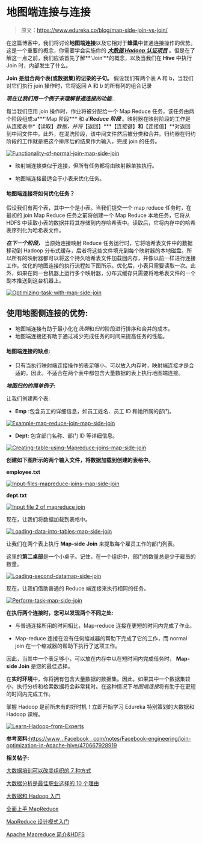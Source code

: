 # 地图端连接与连接

> 原文：<https://www.edureka.co/blog/map-side-join-vs-join/>

在这篇博客中，我们将讨论**地图端连接**以及它相对于**蜂巢**中普通连接操作的优势。这是一个重要的概念，你需要学会实施你的 ***[大数据 Hadoop 认证项目](https://www.edureka.co/big-data-and-hadoop#projects)*** 。但是在了解这一点之前，我们应该首先了解**‘Join’**的概念，以及当我们在 **Hive** 中执行 Join 时，内部发生了什么。

**Join** **是组合两个表(或数据集)的记录的子句。** 假设我们有两个表 A 和 b，当我们对它们执行 join 操作时，它将返回 A 和 b 的所有列的组合记录

***现在让我们用一个例子来理解普通连接的功能..***

每当我们应用 join 操作时，作业将被分配给一个 Map Reduce 任务，该任务由两个阶段组成:a***‘Map 阶段*** 和 a’***Reduce 阶段*** 。映射器在映射阶段的工作是从连接表中*【读取】*数据，并将*【返回】***【连接键】**和**【连接值】**对返回到中间文件中。此外，在混洗阶段，该中间文件然后被分类和合并。归约器在归约阶段的工作就是把这个排序后的结果作为输入，完成 join 的任务。

[![Functionality-of-normal-join-map-side-join](img/6983c261bc5ca58de60088434f9bf546.png "Functionality of normal join")](https://cdn.edureka.co/blog/wp-content/uploads/2013/11/joins1.png)

*   映射端连接类似于连接，但所有任务都将由映射器单独执行。

*   地图端连接最适合于小表来优化任务。

#### 地图端连接将如何优化任务？

假设我们有两个表，其中一个是小表。当我们提交一个 map reduce 任务时，在最初的 join Map Reduce 任务之前将创建一个 Map Reduce 本地任务，它将从 HDFS 中读取小表的数据并将其存储到内存哈希表中。读取后，它将内存中的哈希表序列化为哈希表文件。

***在下一个阶段，*** 当原始连接映射 Reduce 任务运行时，它将哈希表文件中的数据移动到 Hadoop 分布式缓存，后者将这些文件填充到每个映射器的本地磁盘。所以所有的映射器都可以将这个持久哈希表文件加载回内存，并像以前一样进行连接工作。优化的地图连接的执行流程如下图所示。优化后，小表只需要读取一次。此外，如果在同一台机器上运行多个映射器，分布式缓存只需要将哈希表文件的一个副本推送到这台机器上。

[![Optimizing-task-with-map-side-join](img/fe7a225cb341fb407fe2c9f522e38962.png "Optimizing task with map-side join")](https://cdn.edureka.co/blog/wp-content/uploads/2013/11/joins2.png)

## 使用地图侧连接的优势:

*   地图端连接有助于最小化在*洗牌*和*归约*阶段进行排序和合并的成本。
*   地图端连接还有助于通过减少完成任务的时间来提高任务的性能。

#### **地图端连接的缺点:**

*   只有当执行映射端连接操作的表足够小，可以放入内存时，映射端连接才是合适的。因此，不适合在两个表中都包含大量数据的表上执行地图端连接。

***地图归约的简单例子:***

让我们创建两个表:

*   **Emp** :包含员工的详细信息，如员工姓名、员工 ID 和她所属的部门。

[![Example-map-reduce-join-map-side-join](img/38d8ba3e9682b1eb418c62c23524ae7b.png "Example of mapreduce join")](https://cdn.edureka.co/blog/wp-content/uploads/2013/11/Untitled-11.png)

*   **Dept:** 包含部门名称、部门 ID 等详细信息。

[![Creating-table-using-Mapreduce-joins-map-side-join](img/8d9df40d8896d3ba54d4f2df6da5784b.png "Creating table using Mapreduce joins")](https://cdn.edureka.co/blog/wp-content/uploads/2013/11/Creating-table-using-Mapreduce-joins.png)

**创建如下图所示的两个输入文件，将数据加载到创建的表格中。**

**employee.txt**

[![Input-files-mapreduce-joins-map-side-join](img/b4ebec7e5b82e026a4232fd83472bd75.png "Input file of mapreduce joins")](https://cdn.edureka.co/blog/wp-content/uploads/2013/11/Untitled-21.png)

**dept.txt**

[![Input file 2 of mapreduce join](img/9a2e78f08f8122387168915c1699516b.png "Input file 2 of mapreduce join")](https://cdn.edureka.co/blog/wp-content/uploads/2013/11/Untitled-31.png)

现在，让我们将数据加载到表格中。

[![Loading-data-into-tables-map-side-join](img/ab01c1e25be37945125126ac58e27c2b.png "Loading data into tables")](https://cdn.edureka.co/blog/wp-content/uploads/2013/11/Untitled-51.jpg)

让我们在两个表上执行 **Map-side** **Join** 来提取每个雇员工作的部门列表。

这里的**第二桌部**是一个小桌子。记住，在一个组织中，部门的数量总是少于雇员的数量。

[![Loading-second-datamap-side-join](img/e08227d7b93af1d6f4f7e55b98949d42.png "Loading second data into tables")](https://cdn.edureka.co/blog/wp-content/uploads/2013/11/Untitled-101.jpg)

现在，让我们借助普通的 Reduce 端连接来执行相同的任务。

[![Perform-task-map-side-join](img/999fcbb64907f4b4b964fdc93132855b.png "Perform task using normal mapreduce-side join")](https://cdn.edureka.co/blog/wp-content/uploads/2013/11/Untitled-81.jpg)

**在执行两个连接时，您可以发现两个不同之处:**

*   与普通连接所用的时间相比，Map-reduce 连接在更短的时间内完成了作业。

*   Map-reduce 连接在没有任何缩减器的帮助下完成了它的工作，而 normal join 在一个缩减器的帮助下执行了这项工作。

因此，当其中一个表足够小，可以放在内存中以在短时间内完成任务时， **Map-side Join** 是您的最佳选择。

在**实时环境**中，你将拥有包含大量数据的数据集。因此，如果其中一个数据集较小，执行分析和检索数据将会非常耗时。在这种情况下*地图端连接*将有助于在更短的时间内完成工作。

掌握 Hadoop 是前所未有的好时机！立即开始学习 Edureka 特别策划的大数据和 Hadoop 课程。

[![Learn-Hadoop-from-Experts](img/9a5795d4689fd72205903dd52b09fee4.png)](https://www.edureka.co/big-data-and-hadoop)

**参考资料:**[https://www . Facebook . com/notes/Facebook-engineering/join-optimization-in-Apache-hive/470667928919](https://www.facebook.com/notes/facebook-engineering/join-optimization-in-apache-hive/470667928919)

**相关帖子:**

[大数据培训可以改变组织的 7 种方式](https://www.edureka.co/blog/7-ways-big-data-training-can-change-your-organization/)

[大数据分析是最佳职业选择的 10 个理由](https://www.edureka.co/blog/10-reasons-why-big-data-analytics-is-the-best-career-move "10 Reasons Why Big Data Analytics is the Best Career Move")

[大数据和 Hadoop 入门](https://www.edureka.co/big-data-and-hadoop)

[全面上手 MapReduce](https://www.edureka.co/comprehensive-mapreduce-self-paced)

[MapReduce 设计模式入门](https://www.edureka.co/mapreduce-design-patterns-sp)

[Apache Mapreduce 简介&HDFS](https://www.edureka.co/blog/introduction-to-apache-hadoop-hdfs/)